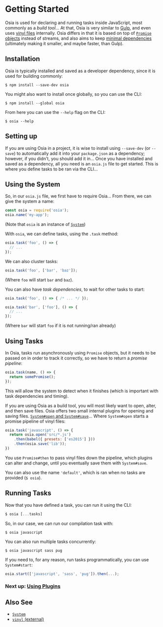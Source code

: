 # Getting Started
Osia is used for declaring and running tasks inside JavaScript, most commonly as a _build tool_...  At that, Osia is very similar to [Gulp][gulp], and even uses [vinyl files][vinyl] internally.  Osia differs in that it is based on top of [`Promise` objects][Promise] instead of streams, and also aims to keep [minimal dependencies][deps] (ultimately making it smaller, and maybe faster, than Gulp).

## Installation
Osia is typically installed and saved as a developer dependency, since it is used for building commonly:
```shell
$ npm install --save-dev osia
```
You might also want to install once globally, so you can use the CLI:
```shell
$ npm install --global osia
```
From here you can use the `--help` flag on the CLI:
```shell
$ osia --help
```

## Setting up
If you are using Osia in a project, it is wise to install using `--save-dev` (or `--save`) to automatically add it into your `package.json` as a dependency; however, if you didn't, you should add it in... Once you have installed and saved as a dependency, all you need is an `osia.js` file to get started.  This is where you define tasks to be ran via the CLI...

## Using the System
So, in our `osia.js` file, we first have to require Osia...  From there, we can give the system a name:
```javascript
const osia = require('osia');
osia.name('my-app');
```
(Note that `osia` is an instance of [`System`](api/System.md))

With `osia`, we can define tasks, using the `.task` method:
```javascript
osia.task('foo', () => {
  // ...
});
```

We can also cluster tasks:
```javascript
osia.task('foo', ['bar', 'baz']);
```
(Where `foo` will start `bar` and `baz`).

You can also have _task dependencies_, to wait for other tasks to start:
```javascript
osia.task('foo', () => { /* ... */ });

osia.task('bar', ['foo'], () => {
  // ...
});
```
(Where `bar` will start `foo` if it is not running/ran already)

## Using Tasks
In Osia, tasks run asynchronously using `Promise` objects, but it needs to be passed on in order to track it correctly, so we have to return a _promise pipeline_:
```javascript
osia.task(name, () => {
  return somePromise();
});
```
This will allow the system to detect when it finishes (which is important with task dependencies and timing).

If you are using Osia as a build tool, you will most likely want to open, alter, and then save files.  Osia offers two small internal plugins for opening and saving files.  [`System#open` and `System#save`](api/System.md)...  Where `System#open` starts a promise pipeline of vinyl files:
```javascript
osia.task('javascript', () => {
  return osia.open('src/*.js')
    .then(babel({ presets: ['es2015'] }))
    .then(osia.save('lib'));
})
```
You use `Promise#then` to pass vinyl files down the pipeline, which plugins can alter and change, until you eventually save them with `System#save`.

You can also use the name `'default'`, which is ran when no tasks are provided (`$ osia`).

## Running Tasks
Now that you have defined a task, you can run it using the CLI:
```javascript
$ osia [...tasks]
```
So, in our case, we can run our compilation task with:
```
$ osia javascript
```

You can also run multiple tasks concurrently:
```
$ osia javascript sass pug
```

If you need to, for any reason, run tasks programmatically, you can use `System#start`:
```javascript
osia.start(['javascript', 'sass', 'pug']).then(...);
```

### Next up: [Using Plugins][using-plugins]

## Also See
 - [`System`](api/System.md)
 - [`vinyl` (external)][vinyl]

 [gulp]: https://github.com/gulpjs/gulp
 [vinyl]: https://github.com/gulpjs/vinyl
 [Promise]: https://developer.mozilla.org/en-US/docs/Web/JavaScript/Reference/Global_Objects/Promise
 [deps]: https://github.com/jamen/osia/blob/master/package.json#L34-L40
 [using-plugins]: using-plugins.md
